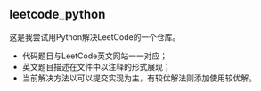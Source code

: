 ## leetcode_python
这是我尝试用Python解决LeetCode的一个仓库。
* 代码题目与LeetCode英文网站一一对应；
* 英文题目描述在文件中以注释的形式展现；
* 当前解决方法以可以提交实现为主，有较优解法则添加使用较优解。


